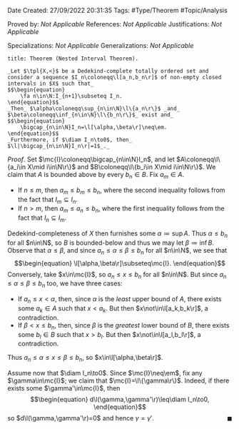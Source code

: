 <div class="topSpace"></div>

Date Created: 27/09/2022 20:31:35
Tags: #Type/Theorem #Topic/Analysis

Proved by: _Not Applicable_
References: _Not Applicable_
Justifications: _Not Applicable_

Specializations: _Not Applicable_
Generalizations: _Not Applicable_

``` ad-Theorem
title: Theorem (Nested Interval Theorem).

_Let $\tpl{X,<}$ be a Dedekind-complete totally ordered set and consider a sequence $I_n\coloneqq\l[a_n,b_n\r]$ of non-empty closed intervals in $X$ such that_
$$\begin{equation}
    \fa n\in\N:I_{n+1}\subseteq I_n.
\end{equation}$$
_Then_ $\alpha\coloneqq\sup_{n\in\N}\l\{a_n\r\}$ _and_ $\beta\coloneqq\inf_{n\in\N}\l\{b_n\r\}$_ exist and_
$$\begin{equation}
    \bigcap_{n\in\N}I_n=\l[\alpha,\beta\r]\neq\em.
\end{equation}$$
_Furthermore, if $\diam I_n\to0$, then_ $\l|\bigcap_{n\in\N}I_n\r|=1$_._

```

_Proof_. Set $\mc{I}\coloneqq\bigcap_{n\in\N}I_n$, and let $A\coloneqq\l\{a_i\in X\mid i\in\N\r\}$ and $B\coloneqq\l\{b_i\in X\mid i\in\N\r\}$. We claim that $A$ is bounded above by every $b_n\in B$. Fix $a_m\in A$.
* If $n\leq m$, then $a_m\leq b_m\leq b_n$, where the second inequality follows from the fact that $I_m\subseteq I_n$.
* If $n>m$, then $a_m\leq a_n\leq b_n$, where the first inequality follows from the fact that $I_n\subseteq I_m$.

Dedekind-completeness of $X$ then furnishes some $\alpha\coloneqq\sup A$. Thus $\alpha\leq b_n$ for all $n\in\N$, so $B$ is bounded-below and thus we may let $\beta\coloneqq\inf B$. Observe that $\alpha\leq\beta$, and since $a_n\leq\alpha\leq\beta\leq b_n$ for all $n\in\N$, we see that
$$\begin{equation}
    \l[\alpha,\beta\r]\subseteq\mc{I}.
\end{equation}$$
Conversely, take $x\in\mc{I}$, so $a_n\leq x\leq b_n$ for all $n\in\N$. But since $a_n\leq\alpha\leq\beta\leq b_n$ too, we have three cases:
* If $a_n\leq x<\alpha$, then, since $\alpha$ is the _least_ upper bound of $A$, there exists some $a_k\in A$ such that $x<a_k$. But then $x\not\in\l[a_k,b_k\r]$, a contradiction.
* If $\beta<x\leq b_n$, then, since $\beta$ is the _greatest_ lower bound of $B$, there exists some $b_l\in B$ such that $x>b_l$. But then $x\not\in\l[a_l,b_l\r]$, a contradiction.

Thus $a_n\leq\alpha\leq x\leq\beta\leq b_n$, so $x\in\l[\alpha,\beta\r]$.

Assume now that $\diam I_n\to0$. Since $\mc{I}\neq\em$, fix any $\gamma\in\mc{I}$; we claim that $\mc{I}=\l\{\gamma\r\}$. Indeed, if there exists some $\gamma'\in\mc{I}$, then
$$\begin{equation}
    d\l(\gamma,\gamma'\r)\leq\diam I_n\to0,
\end{equation}$$
so $d\l(\gamma,\gamma'\r)=0$ and hence $\gamma=\gamma'$.<span style="float:right;">$\blacksquare$</span>
